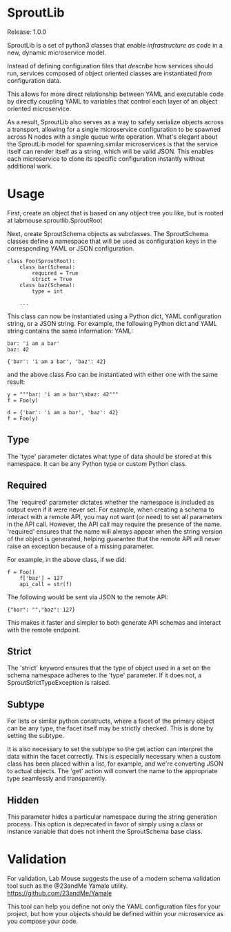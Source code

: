 # SproutLib

Release: 1.0.0

SproutLib is a set of python3 classes that enable *infrastructure as code* in
a new, dynamic microservice model.

Instead of defining configuration files that *describe* how services should
run, services composed of object oriented classes are instantiated *from*
configuration data.

This allows for more direct relationship between YAML and executable code
by directly coupling YAML to variables that control each layer of an object
oriented microservice.

As a result, SproutLib also serves as a way to safely serialize objects
across a transport, allowing for a single microservice configuration to be
spawned across N nodes with a single queue write operation. What's elegant
about the SproutLib model for spawning similar microservices is that the
service itself can render itself as a string, which will be valid JSON. This
enables each microservice to clone its specific configuration instantly
without additional work.

# Usage
First, create an object that is based on any object tree you like, but is
rooted at labmouse.sproutlib.SproutRoot

Next, create SproutSchema objects as subclasses. The SproutSchema classes
define a namespace that will be used as configuration keys in the corresponding
YAML or JSON configuration.

```
class Foo(SproutRoot):
    class bar(Schema):
        required = True
        strict = True
    class baz(Schema):
        type = int

    ...
```

This class can now be instantiated using a Python dict, YAML configuration
string, or a JSON string. For example, the following Python dict and YAML
string contains the same information:
YAML:
```
bar: 'i am a bar'
baz: 42
```

```
{'bar': 'i am a bar', 'baz': 42}
```

and the above class *Foo* can be instantiated with either one with the same
result:
```
y = """bar: 'i am a bar'\nbaz: 42"""
f = Foo(y)

d = {'bar': 'i am a bar', 'baz': 42}
f = Foo(y)
```

## Type
The 'type' parameter dictates what type of data should be stored at this
namespace. It can be any Python type or custom Python class.

## Required
The 'required' parameter dictates whether the namespace is included as
output even if it were never set. For example, when creating a schema
to interact with a remote API, you may not want (or need) to set all
parameters in the API call. However, the API call may require the presence
of the name. 'required' ensures that the name will always appear when the
string version of the object is generated, helping guarantee that the
remote API will never raise an exception because of a missing parameter.

For example, in the above class, if we did:
```
f = Foo()
    f['baz'] = 127
    api_call = str(f)
```

The following would be sent via JSON to the remote API:
```
{"bar": "","baz": 127}
```

This makes it faster and simpler to both generate API schemas and interact
with the remote endpoint.

## Strict
The 'strict' keyword ensures that the type of object used in a set on the
schema namespace adheres to the 'type' parameter. If it does not, a
SproutStrictTypeException is raised.

## Subtype
For lists or similar python constructs, where a facet of the primary object
can be any type, the facet itself may be strictly checked. This is done by
setting the subtype.

It is also necessary to set the subtype so the get action can interpret the
data within the facet correctly. This is especially necessary when a custom
class has been placed within a list, for example, and we're converting JSON
to actual objects. The 'get' action will convert the name to the appropriate
type seamlessly and transparently.

## Hidden
This parameter hides a particular namespace during the string generation
process. This option is deprecated in favor of simply using a class or
instance variable that does not inherit the SproutSchema base class.

# Validation
For validation, Lab Mouse suggests the use of a modern schema validation tool
such as the @23andMe Yamale utility.
https://github.com/23andMe/Yamale

This tool can help you define not only the YAML configuration files for your
project, but how your objects should be defined within your microservice as
you compose your code.

